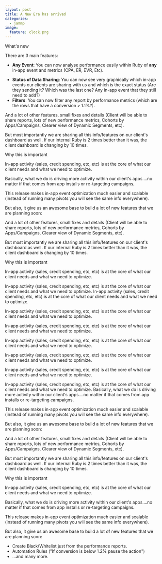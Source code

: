 ```yaml
---
layout: post
title: A New Era has arrived
categories:
  - jammp
image:
  feature: clock.png
---
```


What's new

There are 3 main features:

<!--excerpt.start-->
- **Any Event**: You can now analyse performance easily within Ruby of **any** in-app event and metrics (CPA, ER, EVR, Etc).
<!--excerpt.end-->

- **Status of Data Sharing**: You can now see very graphically which in-app events our clients are sharing with us and which is the exact status (Are they sending it? Which was the last one? Any in-app event that they still need to add?)
- **Filters**: You can now filter any report by performance metrics (which are the rows that have a conversion &gt; 1.1%?).

And a lot of other features, small fixes and details (Client will be able to share reports, lots of new performance metrics, Cohorts by Apps/Campaigns, Clearer view of Dynamic Segments, etc).

But most importantly we are sharing all this info/features on our client's dashboard as well. If our internal Ruby is 2 times better than it was, the client dashboard is changing by 10 times.

Why this is important

In-app activity (sales, credit spending, etc, etc) is at the core of what our client needs and what we need to optimize.

Basically, what we do is driving more activity within our client's apps....no matter if that comes from app installs or re-targeting campaigns.

This release makes in-app event optimization much easier and scalable (instead of running many pivots you will see the same info everywhere).

But also, it give us an awesome base to build a lot of new features that we are planning soon:

And a lot of other features, small fixes and details (Client will be able to share reports, lots of new performance metrics, Cohorts by Apps/Campaigns, Clearer view of Dynamic Segments, etc).

But most importantly we are sharing all this info/features on our client's dashboard as well. If our internal Ruby is 2 times better than it was, the client dashboard is changing by 10 times.

Why this is important

In-app activity (sales, credit spending, etc, etc) is at the core of what our client needs and what we need to optimize.

In-app activity (sales, credit spending, etc, etc) is at the core of what our client needs and what we need to optimize.
In-app activity (sales, credit spending, etc, etc) is at the core of what our client needs and what we need to optimize.

In-app activity (sales, credit spending, etc, etc) is at the core of what our client needs and what we need to optimize.

In-app activity (sales, credit spending, etc, etc) is at the core of what our client needs and what we need to optimize.

In-app activity (sales, credit spending, etc, etc) is at the core of what our client needs and what we need to optimize.

In-app activity (sales, credit spending, etc, etc) is at the core of what our client needs and what we need to optimize.

In-app activity (sales, credit spending, etc, etc) is at the core of what our client needs and what we need to optimize.

In-app activity (sales, credit spending, etc, etc) is at the core of what our client needs and what we need to optimize.
Basically, what we do is driving more activity within our client's apps....no matter if that comes from app installs or re-targeting campaigns.

This release makes in-app event optimization much easier and scalable (instead of running many pivots you will see the same info everywhere).

But also, it give us an awesome base to build a lot of new features that we are planning soon:

And a lot of other features, small fixes and details (Client will be able to share reports, lots of new performance metrics, Cohorts by Apps/Campaigns, Clearer view of Dynamic Segments, etc).

But most importantly we are sharing all this info/features on our client's dashboard as well. If our internal Ruby is 2 times better than it was, the client dashboard is changing by 10 times.

Why this is important

In-app activity (sales, credit spending, etc, etc) is at the core of what our client needs and what we need to optimize.

Basically, what we do is driving more activity within our client's apps....no matter if that comes from app installs or re-targeting campaigns.

This release makes in-app event optimization much easier and scalable (instead of running many pivots you will see the same info everywhere).

But also, it give us an awesome base to build a lot of new features that we are planning soon:

- Create Black/Whitelist just from the performance reports.
- Automation Rules ("If conversion is below 1.2% pause the action")
- ...and many more.
